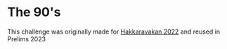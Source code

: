 # The 90's
This challenge was originally made for [Hakkaravakan 2022](../../../../2022/Hakkaravakan/pwn/The-90s) and reused in Prelims 2023
